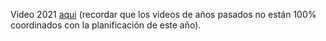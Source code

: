 Video 2021 [aqui](https://drive.google.com/file/d/1cYc7SnfUr7UENRE8rUf0CN35_sqO25Xa/view?usp=sharing)
(recordar que los videos de años pasados no están 100% coordinados con la planificación de este año). 

